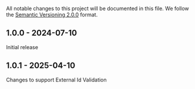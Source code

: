 All notable changes to this project will be documented in this file.
We follow the [Semantic Versioning 2.0.0](http://semver.org/) format.


## 1.0.0 - 2024-07-10
Initial release

## 1.0.1 - 2025-04-10
Changes to support External Id Validation